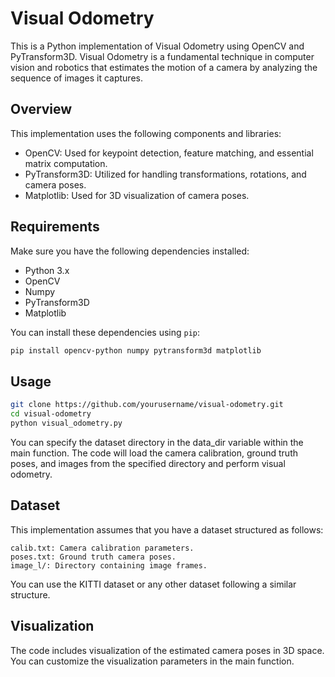 
# Visual Odometry

This is a Python implementation of Visual Odometry using OpenCV and PyTransform3D. Visual Odometry is a fundamental technique in computer vision and robotics that estimates the motion of a camera by analyzing the sequence of images it captures.

## Overview

This implementation uses the following components and libraries:

- OpenCV: Used for keypoint detection, feature matching, and essential matrix computation.
- PyTransform3D: Utilized for handling transformations, rotations, and camera poses.
- Matplotlib: Used for 3D visualization of camera poses.

## Requirements

Make sure you have the following dependencies installed:

- Python 3.x
- OpenCV
- Numpy
- PyTransform3D
- Matplotlib

You can install these dependencies using `pip`:

```bash
pip install opencv-python numpy pytransform3d matplotlib
```



## Usage
```bash
git clone https://github.com/yourusername/visual-odometry.git
cd visual-odometry
python visual_odometry.py
```

You can specify the dataset directory in the data_dir variable within the main function. The code will load the camera calibration, ground truth poses, and images from the specified directory and perform visual odometry.


## Dataset

This implementation assumes that you have a dataset structured as follows:

    calib.txt: Camera calibration parameters.
    poses.txt: Ground truth camera poses.
    image_l/: Directory containing image frames.

You can use the KITTI dataset or any other dataset following a similar structure.
## Visualization

The code includes visualization of the estimated camera poses in 3D space. You can customize the visualization parameters in the main function.

